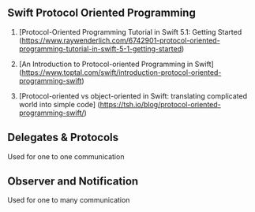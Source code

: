 ##  Swift Protocol Oriented Programming

1. [Protocol-Oriented Programming Tutorial in Swift 5.1: Getting Started (https://www.raywenderlich.com/6742901-protocol-oriented-programming-tutorial-in-swift-5-1-getting-started)

2. [An Introduction to Protocol-oriented Programming in Swift] (https://www.toptal.com/swift/introduction-protocol-oriented-programming-swift)

3. [Protocol-oriented vs object-oriented in Swift: translating complicated world into simple code] (https://tsh.io/blog/protocol-oriented-programming-swift/)


## Delegates & Protocols 

Used for one to one  communication

## Observer and Notification 

Used for one to many  communication

